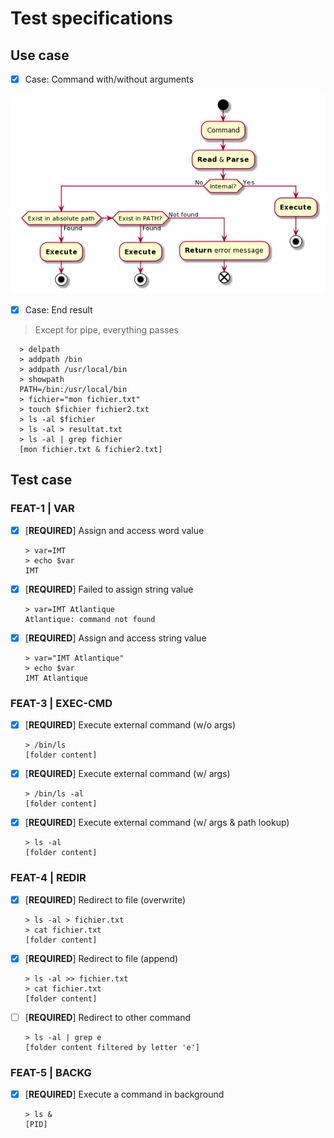 # Test specifications

## Use case

- [x] Case: Command with/without arguments

![usecase main](doc-files/img/usecase_main.png)

- [x] Case: End result

> Except for pipe, everything passes

      > delpath
      > addpath /bin
      > addpath /usr/local/bin
      > showpath
      PATH=/bin:/usr/local/bin
      > fichier="mon fichier.txt"
      > touch $fichier fichier2.txt
      > ls -al $fichier
      > ls -al > resultat.txt
      > ls -al | grep fichier
      [mon fichier.txt & fichier2.txt]


## Test case

### FEAT-1 | VAR

- [x] [**REQUIRED**] Assign and access word value

      > var=IMT  
      > echo $var  
      IMT

- [x] [**REQUIRED**] Failed to assign string value

      > var=IMT Atlantique
      Atlantique: command not found

- [x] [**REQUIRED**] Assign and access string value

      > var="IMT Atlantique"
      > echo $var
      IMT Atlantique

### FEAT-3 | EXEC-CMD

- [x] [**REQUIRED**] Execute external command (w/o args)

      > /bin/ls
      [folder content]

- [x] [**REQUIRED**] Execute external command (w/ args)

      > /bin/ls -al
      [folder content]

- [x] [**REQUIRED**] Execute external command (w/ args & path lookup)

      > ls -al
      [folder content]

### FEAT-4 | REDIR

- [x] [**REQUIRED**] Redirect to file (overwrite)

      > ls -al > fichier.txt
      > cat fichier.txt
      [folder content]

- [x] [**REQUIRED**] Redirect to file (append)

      > ls -al >> fichier.txt
      > cat fichier.txt
      [folder content]

- [ ] [**REQUIRED**] Redirect to other command

      > ls -al | grep e
      [folder content filtered by letter 'e']

### FEAT-5 | BACKG

- [x] [**REQUIRED**] Execute a command in background

      > ls &
      [PID]
